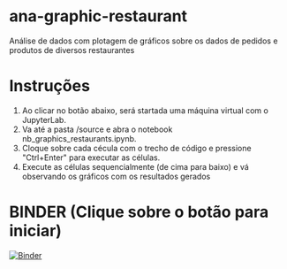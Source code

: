# ana-graphic-restaurant
Análise de dados com plotagem de gráficos sobre os dados de pedidos e produtos de diversos restaurantes

# Instruções
1) Ao clicar no botão abaixo, será startada uma máquina virtual com o JupyterLab.
2) Va até a pasta /source e abra o notebook nb_graphics_restaurants.ipynb.
3) Cloque sobre cada cécula com o trecho de código e pressione "Ctrl+Enter" para executar as células.
4) Execute as células sequencialmente (de cima para baixo) e vá observando os gráficos com os resultados gerados

# BINDER (Clique sobre o botão para iniciar)
[![Binder](https://mybinder.org/badge_logo.svg)](https://mybinder.org/v2/gh/bangabruno/ana-graphic-restaurants/master)
